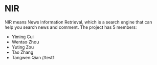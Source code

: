# NIR
NIR means News Information Retrieval, which is a search engine that can help you search news and comment.
The project has 5 members: 
* Yiming Cui
* Wentao Zhou
* Yuting Zou
* Tao Zhang
* Tangwen Qian
//test1
